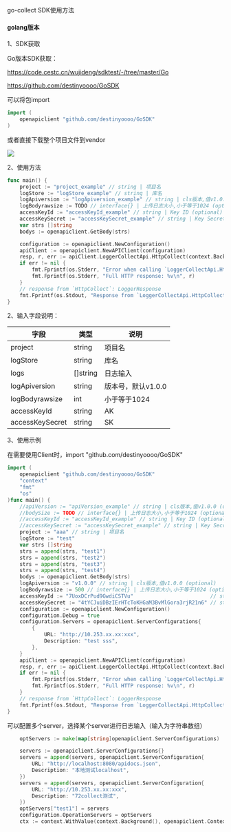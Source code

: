 go-collect SDK使用方法

#### golang版本

1、SDK获取

Go版本SDK获取：

https://code.cestc.cn/wujideng/sdktest/-/tree/master/Go

https://github.com/destinyoooo/GoSDK

可以将包import

```go
import (
    openapiclient "github.com/destinyoooo/GoSDK"
)
```

或者直接下载整个项目文件到vendor

![](C:\Users\wujid\AppData\Roaming\marktext\images\2022-04-06-14-03-32-image.png)

2、使用方法

```go
func main() {
    project := "project_example" // string | 项目名
    logStore := "logStore_example" // string | 库名
    logApiversion := "logApiversion_example" // string | cls版本,值v1.0.0 (optional)
    logBodyrawsize := TODO // interface{} | 上传日志大小,小于等于1024 (optional)
    accessKeyId := "accessKeyId_example" // string | Key ID (optional)
    accessKeySecret := "accessKeySecret_example" // string | Key Secret (optional)
    var strs []string
    bodys := openapiclient.GetBody(strs)

    configuration := openapiclient.NewConfiguration()
    apiClient := openapiclient.NewAPIClient(configuration)
    resp, r, err := apiClient.LoggerCollectApi.HttpCollect(context.Background(), project, logStore).Body(body).LogApiversion(logApiversion).LogBodyrawsize(logBodyrawsize).AccessKeyId(accessKeyId).AccessKeySecret(accessKeySecret).Execute()
    if err != nil {
        fmt.Fprintf(os.Stderr, "Error when calling `LoggerCollectApi.HttpCollect``: %v\n", err)
        fmt.Fprintf(os.Stderr, "Full HTTP response: %v\n", r)
    }
    // response from `HttpCollect`: LoggerResponse
    fmt.Fprintf(os.Stdout, "Response from `LoggerCollectApi.HttpCollect`: %v\n", resp)
}
```

2、输入字段说明：

| 字段              | 类型       | 说明           |
| --------------- | -------- | ------------ |
| project         | string   | 项目名          |
| logStore        | string   | 库名           |
| logs            | []string | 日志输入         |
| logApiversion   | string   | 版本号，默认v1.0.0 |
| logBodyrawsize  | int      | 小于等于1024     |
| accessKeyId     | string   | AK           |
| accessKeySecret | string   | SK           |

3、使用示例

在需要使用Client时，import "github.com/destinyoooo/GoSDK"

```go
import (
	openapiclient "github.com/destinyoooo/GoSDK"
    "context"
    "fmt"
    "os"
)func main() {
    //apiVersion := "apiVersion_example" // string | cls版本,值v1.0.0 (optional)
    //bodySize := TODO // interface{} | 上传日志大小,小于等于1024 (optional)
    //accessKeyId := "accessKeyId_example" // string | Key ID (optional)
    //accessKeySecret := "accessKeySecret_example" // string | Key Secret (optional)
    project := "aaa" // string | 项目名
    logStore := "test"
    var strs []string
    strs = append(strs, "test1")
    strs = append(strs, "test2")
    strs = append(strs, "test3")
    strs = append(strs, "test4")
    bodys := openapiclient.GetBody(strs)
    logApiversion := "v1.0.0" // string | cls版本,值v1.0.0 (optional)
    logBodyrawsize := 500 // interface{} | 上传日志大小,小于等于1024 (optional)
    accessKeyId := "7UoxDCrPud9GwdiCSTVu"                         // string | Key ID (optional)
    accessKeySecret := "4tYCJuiDBzIErHTcToKHGaM3BvMlGora3rjR21n6" // string | Key Secret (optional)
    configuration := openapiclient.NewConfiguration()
    configuration.Debug = true
    configuration.Servers = openapiclient.ServerConfigurations{
        {
            URL: "http://10.253.xx.xx:xxx",
            Description: "test sss",
        },
    }
    apiClient := openapiclient.NewAPIClient(configuration)
    resp, r, err := apiClient.LoggerCollectApi.HttpCollect(context.Background(), project, logStore).Body(bodys).LogApiversion(logApiversion).LogBodyrawsize(logBodyrawsize).AccessKeyId(accessKeyId).AccessKeySecret(accessKeySecret).Execute()
    if err != nil {
        fmt.Fprintf(os.Stderr, "Error when calling `LoggerCollectApi.HttpCollect``: %v\n", err)
        fmt.Fprintf(os.Stderr, "Full HTTP response: %v\n", r)
    }
    // response from `HttpCollect`: LoggerResponse
    fmt.Fprintf(os.Stdout, "Response from `LoggerCollectApi.HttpCollect`: %v\n", resp)
}
```

可以配置多个server，选择某个server进行日志输入（输入为字符串数组）

```go
    optServers := make(map[string]openapiclient.ServerConfigurations)

    servers := openapiclient.ServerConfigurations{}
    servers = append(servers, openapiclient.ServerConfiguration{
        URL: "http://localhost:8080/apidocs.json",
        Description: "本地测试localhost",
    })
    servers = append(servers, openapiclient.ServerConfiguration{
        URL: "http://10.253.xx.xx:xxx",
        Description: "72collect测试",
    })
    optServers["test1"] = servers
    configuration.OperationServers = optServers
    ctx := context.WithValue(context.Background(), openapiclient.ContextServerIndex, 1)
```
